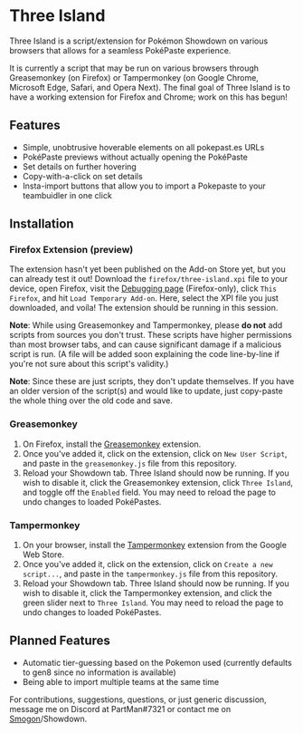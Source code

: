 # Three Island

Three Island is a script/extension for Pokémon Showdown on various browsers that allows for a seamless PokéPaste experience.

It is currently a script that may be run on various browsers through Greasemonkey (on Firefox) or Tampermonkey (on Google Chrome, Microsoft Edge, Safari, and Opera Next). The final goal of Three Island is to have a working extension for Firefox and Chrome; work on this has begun!

## Features
* Simple, unobtrusive hoverable elements on all pokepast.es URLs
* PokéPaste previews without actually opening the PokéPaste
* Set details on further hovering
* Copy-with-a-click on set details
* Insta-import buttons that allow you to import a Pokepaste to your teambuidler in one click

## Installation

### Firefox Extension (preview)
The extension hasn't yet been published on the Add-on Store yet, but you can already test it out! Download the `firefox/three-island.xpi` file to your device, open Firefox, visit the [Debugging page](about:debugging) (Firefox-only), click `This Firefox`, and hit `Load Temporary Add-on`. Here, select the XPI file you just downloaded, and voíla! The extension should be running in this session.


**Note**: While using Greasemonkey and Tampermonkey, please **do not** add scripts from sources you don't trust. These scripts have higher permissions than most browser tabs, and can cause significant damage if a malicious script is run. (A file will be added soon explaining the code line-by-line if you're not sure about this script's validity.)

**Note**: Since these are just scripts, they don't update themselves. If you have an older version of the script(s) and would like to update, just copy-paste the whole thing over the old code and save.

### Greasemonkey
1. On Firefox, install the [Greasemonkey](https://addons.mozilla.org/en-US/firefox/addon/greasemonkey/) extension.
2. Once you've added it, click on the extension, click on `New User Script`, and paste in the `greasemonkey.js` file from this repository.
3. Reload your Showdown tab.
Three Island should now be running. If you wish to disable it, click the Greasemonkey extension, click `Three Island`, and toggle off the `Enabled` field. You may need to reload the page to undo changes to loaded PokéPastes.

### Tampermonkey
1. On your browser, install the [Tampermonkey](https://chrome.google.com/webstore/detail/tampermonkey/dhdgffkkebhmkfjojejmpbldmpobfkfo?hl=en) extension from the Google Web Store.
2. Once you've added it, click on the extension, click on `Create a new script...`, and paste in the `tampermonkey.js` file from this repository.
3. Reload your Showdown tab.
Three Island should now be running. If you wish to disable it, click the Tampermonkey extension, and click the green slider next to `Three Island`. You may need to reload the page to undo changes to loaded PokéPastes.

## Planned Features
* Automatic tier-guessing based on the Pokemon used (currently defaults to gen8 since no information is available)
* Being able to import multiple teams at the same time

For contributions, suggestions, questions, or just generic discussion, message me on Discord at PartMan#7321 or contact me on [Smogon](https://www.smogon.com/forums/members/partman.470255/)/Showdown.
